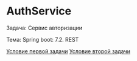 # AuthService

Задача: Сервис авторизации

Тема: Spring boot: 7.2. REST

[Условие первой задачи](https://github.com/netology-code/jd-homeworks/blob/master/spring_boot_rest/task1)
[Условие второй задачи](https://github.com/netology-code/jd-homeworks/tree/master/spring_boot_rest/task2)
